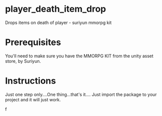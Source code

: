 # player_death_item_drop
Drops items on death of player - suriyun mmorpg kit


# Prerequisites
You'll need to make sure you have the MMORPG KIT from the unity asset store, by Suriyun.

# Instructions
Just one step only....One thing...that's it....
Just import the package to your project and it will just work.

f

